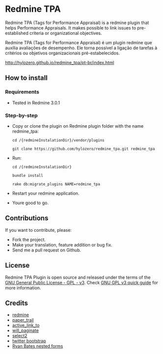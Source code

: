 # Redmine TPA 

Redmine TPA (Tags for Performance Appraisal) is a redmine plugin that helps Performance Appraisals. It makes possible to link issues to pre-established criteria or organizational objectives.

Redmine TPA (Tags for Performance Appraisal) é um plugin redmine que auxilia avaliações de desempenho. Ele torna possível a ligação de tarefas à critérios ou objetivos organizacionais pré-estabelecidos.

http://hylozero.github.io/redmine_tpa/pt-br/index.html

## How to install 

### Requirements

* Tested in Redmine 3.0.1

### Step-by-step

* Copy or clone the plugin on Redmine plugin folder with the name redmine_tpa:
    
	`cd /{redmineInstalationDir}/vendor/plugins`

	`git clone https://github.com/hylozero/redmine_tpa.git redmine_tpa`
    
* Run:

	`cd /{redmineInstalationDir}`

	`bundle install`

	`rake db:migrate_plugins NAME=redmine_tpa`
	
* Restart your redmine application.

* Youre good to go.

## Contributions

If you want to contribute, please:

* Fork the project.
* Make your translation, feature addition or bug fix.
* Send me a pull request on Github.

## License
 
Redmine TPA Plugin is open source and released under the terms of the [GNU General Public License - GPL - v3](https://github.com/hylozero/redmine_tpa/blob/master/license.txt).
Check [GNU GPL v3 quick guide](http://www.gnu.org/licenses/quick-guide-gplv3.html) for more information.

## Credits
* [redmine](http://www.redmine.org)
* [paper_trail](https://github.com/airblade/paper_trail)
* [active_link_to](https://github.com/comfy/active_link_to)
* [will_paginate](https://github.com/mislav/will_paginate)
* [select2](https://github.com/select2/select2)
* [twitter bootstrap](http://getbootstrap.com)
* [Ryan Bates nested forms](http://railscasts.com/episodes/196-nested-model-form-revised)
